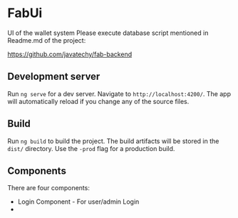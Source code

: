 # FabUi

UI of the wallet system
Please execute database script mentioned in Readme.md of the project:

https://github.com/javatechy/fab-backend


## Development server

Run `ng serve` for a dev server. Navigate to `http://localhost:4200/`. The app will automatically reload if you change any of the source files.

## Build

Run `ng build` to build the project. The build artifacts will be stored in the `dist/` directory. Use the `-prod` flag for a production build.

## Components

There are four components:
 - Login Component -  For user/admin Login
 -  
